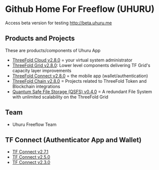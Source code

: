 # Github Home For Freeflow (UHURU)

Access beta version for testing http://beta.uhuru.me

## Products and Projects

These are products/components of Uhuru App

- [ThreeFold Cloud v2.8.0](products/tfcloud2.8.md) = your virtual system administrator
- [ThreeFold Grid v2.8.0](products/tfgrid2.8.md): Lower level components delivering TF Grid's capacity layer improvements
- [ThreeFold Connect v2.8.0](products/threefoldconnect2.8.md) = the mobile app (wallet/authentication)
- [ThreeFold Chain v2.8.0](products/tfchain2.8.md) = Projects related to ThreeFold Token and Blockchain integrations
- [Quantum Safe File Storage (QSFS) v0.4.0](products/qsfs0.4.md) = A redundant File System with unlimited scalability on the ThreeFold Grid


## Team
- Uhuru Freeflow Team 


## TF Connect (Authenticator App and Wallet)
- [TF Connect v2.7.1](products/threefoldconnect2.7.1.md) 
- [TF Connect v2.5.0](products/threefoldconnect2.5.md) 
- [TF Connect v2.3.0](products/threefoldconnect2.3.md) 


